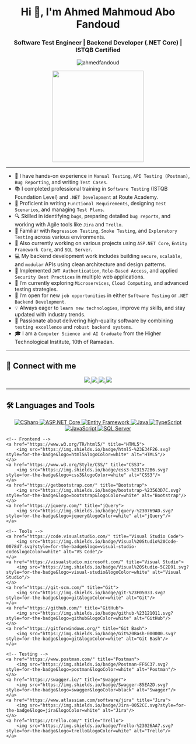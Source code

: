 <h1 align="center">Hi 👋, I'm Ahmed Mahmoud Abo Fandoud</h1>
<h3 align="center">Software Test Engineer | Backend Developer (.NET Core) | ISTQB Certified</h3>

<p align="center">
  <img src="https://komarev.com/ghpvc/?username=ahmedfandoud&label=Profile%20views&color=0e75b6&style=flat" alt="ahmedfandoud" />
</p>

<p align="center">
  <img src="https://user-images.githubusercontent.com/63050133/156676671-d5b2e362-97d4-4404-9447-dd71ddfea82f.gif" width="250px"/>
</p>

---

- 🧪 I have hands-on experience in `Manual Testing`, `API Testing (Postman)`, `Bug Reporting`, and writing `Test Cases`.
- 📚 I completed professional training in `Software Testing` (ISTQB Foundation Level) and `.NET Development` at Route Academy.
- 🧠 Proficient in writing `Functional Requirements`, designing `Test Scenarios`, and managing `Test Plans`.
- 🔍 Skilled in identifying `bugs`, preparing detailed `bug reports`, and working with Agile tools like `Jira` and `Trello`.
- 🧩 Familiar with `Regression Testing`, `Smoke Testing`, and `Exploratory Testing` across various environments.
- 🔭 Also currently working on various projects using `ASP.NET Core`, `Entity Framework Core`, and `SQL Server`.
- 💻 My backend development work includes building `secure`, `scalable`, and `modular` APIs using clean architecture and design patterns.
- 🔐 Implemented `JWT Authentication`, `Role-Based Access`, and applied `Security Best Practices` in multiple web applications.
- 🌱 I’m currently exploring `Microservices`, `Cloud Computing`, and advanced testing strategies.
- 🤔 I’m open for new `job opportunities` in either `Software Testing` or `.NET Backend Development`.
- 💡 Always eager to `learn new technologies`, improve my skills, and stay updated with industry trends.
- 🚀 Passionate about delivering high-quality software by combining `testing excellence` and `robust backend systems`.
- 🎓 I am a `Computer Science and AI Graduate` from the Higher Technological Institute, 10th of Ramadan.

---

## 📩 Connect with me

<p align="center">
    <a href="mailto:your-email@example.com" title="Gmail">
        <img src="https://img.shields.io/badge/gmail-%23F05033.svg?style=for-the-badge&logo=gmail&logoColor=white"/>
    </a>  
    <a href="https://www.facebook.com/your-profile" title="Facebook">
        <img src="https://img.shields.io/badge/Facebook-%231877F2.svg?style=for-the-badge&logo=Facebook&logoColor=white"/>
    </a>
    <a href="https://www.linkedin.com/in/your-profile/" title="LinkedIn">
        <img src="https://img.shields.io/badge/linkedin-%230077B5.svg?style=for-the-badge&logo=linkedin&logoColor=white"/>
    </a>  
    <a href="https://github.com/your-username" title="GitHub">
        <img src="https://img.shields.io/badge/github-%23121011.svg?style=for-the-badge&logo=github&logoColor=white"/>
    </a>
</p>

---

## 🛠 Languages and Tools

<p align="center">
    <!-- Backend & Language -->
    <a href="https://docs.microsoft.com/en-us/dotnet/csharp/" title="CSharp">
        <img src="https://img.shields.io/badge/c%23-%23239120.svg?style=for-the-badge&logo=c-sharp&logoColor=white" alt="CSharp"/>
    </a>
    <a href="https://dotnet.microsoft.com/" title="ASP.NET Core">
        <img src="https://img.shields.io/badge/dotnet-512BD4.svg?style=for-the-badge&logo=dotnet&logoColor=white" alt="ASP.NET Core"/>
    </a>
    <a href="https://docs.microsoft.com/en-us/ef/core/" title="Entity Framework">
        <img src="https://img.shields.io/badge/Entity%20Framework-512BD4.svg?style=for-the-badge&logo=microsoft&logoColor=white" alt="Entity Framework"/>
    </a>
    <a href="https://www.java.com/" title="Java">
        <img src="https://img.shields.io/badge/java-%23ED8B00.svg?style=for-the-badge&logo=openjdk&logoColor=white" alt="Java"/>
    </a>
    <a href="https://www.typescriptlang.org/" title="TypeScript">
        <img src="https://img.shields.io/badge/typescript-%23007ACC.svg?style=for-the-badge&logo=typescript&logoColor=white" alt="TypeScript"/>
    </a>
    <a href="https://developer.mozilla.org/en-US/docs/Web/JavaScript" title="JavaScript">
        <img src="https://img.shields.io/badge/javascript-%23323330.svg?style=for-the-badge&logo=javascript&logoColor=%23F7DF1E" alt="JavaScript"/>
    </a>
    <a href="https://www.sqlshack.com/" title="SQL Server">
        <img src="https://img.shields.io/badge/SQL%20Server-CC2927.svg?style=for-the-badge&logo=microsoftsqlserver&logoColor=white" alt="SQL Server"/>
    </a>

    <!-- Frontend -->
    <a href="https://www.w3.org/TR/html5/" title="HTML5">
        <img src="https://img.shields.io/badge/html5-%23E34F26.svg?style=for-the-badge&logo=html5&logoColor=white" alt="HTML5"/>
    </a>
    <a href="https://www.w3.org/Style/CSS/" title="CSS3">
        <img src="https://img.shields.io/badge/css3-%231572B6.svg?style=for-the-badge&logo=css3&logoColor=white" alt="CSS3"/>
    </a>
    <a href="https://getbootstrap.com/" title="Bootstrap">
        <img src="https://img.shields.io/badge/bootstrap-%23563D7C.svg?style=for-the-badge&logo=bootstrap&logoColor=white" alt="Bootstrap"/>
    </a>
    <a href="https://jquery.com/" title="jQuery">
        <img src="https://img.shields.io/badge/jquery-%230769AD.svg?style=for-the-badge&logo=jquery&logoColor=white" alt="jQuery"/>
    </a>

    <!-- Tools -->
    <a href="https://code.visualstudio.com/" title="Visual Studio Code">
        <img src="https://img.shields.io/badge/Visual%20Studio%20Code-0078d7.svg?style=for-the-badge&logo=visual-studio-code&logoColor=white" alt="VS Code"/>
    </a>
    <a href="https://visualstudio.microsoft.com/" title="Visual Studio">
        <img src="https://img.shields.io/badge/Visual%20Studio-5C2D91.svg?style=for-the-badge&logo=visual-studio&logoColor=white" alt="Visual Studio"/>
    </a>
    <a href="https://git-scm.com/" title="Git">
        <img src="https://img.shields.io/badge/git-%23F05033.svg?style=for-the-badge&logo=git&logoColor=white" alt="Git"/>
    </a>
    <a href="https://github.com/" title="GitHub">
        <img src="https://img.shields.io/badge/github-%23121011.svg?style=for-the-badge&logo=github&logoColor=white" alt="GitHub"/>
    </a>
    <a href="https://gitforwindows.org/" title="Git Bash">
        <img src="https://img.shields.io/badge/Git%20Bash-000000.svg?style=for-the-badge&logo=git&logoColor=white" alt="Git Bash"/>
    </a>

    <!-- Testing -->
    <a href="https://www.postman.com/" title="Postman">
        <img src="https://img.shields.io/badge/Postman-FF6C37.svg?style=for-the-badge&logo=postman&logoColor=white" alt="Postman"/>
    </a>
    <a href="https://swagger.io/" title="Swagger">
        <img src="https://img.shields.io/badge/Swagger-85EA2D.svg?style=for-the-badge&logo=swagger&logoColor=black" alt="Swagger"/>
    </a>
    <a href="https://www.atlassian.com/software/jira" title="Jira">
        <img src="https://img.shields.io/badge/Jira-0052CC.svg?style=for-the-badge&logo=jira&logoColor=white" alt="Jira"/>
    </a>
    <a href="https://trello.com/" title="Trello">
        <img src="https://img.shields.io/badge/Trello-%23026AA7.svg?style=for-the-badge&logo=trello&logoColor=white" alt="Trello"/>
    </a>
</p>
